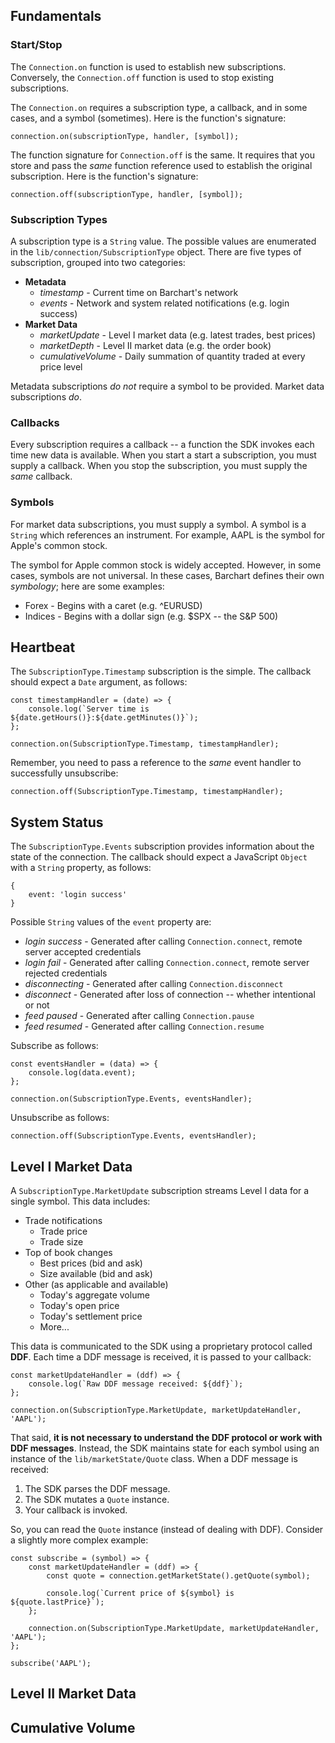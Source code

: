 ## Fundamentals

### Start/Stop

The ```Connection.on``` function is used to establish new subscriptions. Conversely, the ```Connection.off``` function is used to stop existing subscriptions.

The ```Connection.on``` requires a subscription type, a callback, and in some cases, and a symbol (sometimes). Here is the function's signature:

	connection.on(subscriptionType, handler, [symbol]);

The function signature for ```Connection.off``` is the same. It requires that you store and pass the *same* function reference used to establish the original subscription. Here is the function's signature:

	connection.off(subscriptionType, handler, [symbol]);

### Subscription Types

A subscription type is a ```String``` value. The possible values are enumerated in the ```lib/connection/SubscriptionType``` object. There are five types of subscription, grouped into two categories:

* **Metadata**
  * *timestamp* - Current time on Barchart's network
  * *events* - Network and system related notifications (e.g. login success)
* **Market Data**
  * *marketUpdate* - Level I market data (e.g. latest trades, best prices)
  * *marketDepth* - Level II market data (e.g. the order book)
  * *cumulativeVolume* - Daily summation of quantity traded at every price level

Metadata subscriptions *do not* require a symbol to be provided. Market data subscriptions *do*.

### Callbacks

Every subscription requires a callback -- a function the SDK invokes each time new data is available. When you start a start a subscription, you must supply a callback. When you stop the subscription, you must supply the *same* callback.

### Symbols

For market data subscriptions, you must supply a symbol. A symbol is a ```String``` which references an instrument. For example, AAPL is the symbol for Apple's common stock.

The symbol for Apple common stock is widely accepted. However, in some cases, symbols are not universal. In these cases, Barchart defines their own *symbology*; here are some examples:

* Forex - Begins with a caret (e.g. ^EURUSD)
* Indices - Begins with a dollar sign (e.g. $SPX -- the S&P 500)

## Heartbeat

The ```SubscriptionType.Timestamp``` subscription is the simple. The callback should expect a ```Date``` argument, as follows:

	const timestampHandler = (date) => {
		console.log(`Server time is ${date.getHours()}:${date.getMinutes()}`);
	};

	connection.on(SubscriptionType.Timestamp, timestampHandler);

Remember, you need to pass a reference to the *same* event handler to successfully unsubscribe:

	connection.off(SubscriptionType.Timestamp, timestampHandler);

## System Status

The ```SubscriptionType.Events``` subscription provides information about the state of the connection. The callback should expect a JavaScript ```Object``` with a ```String``` property, as follows:

	{
		event: 'login success'
	}

Possible ```String``` values of the ```event``` property are:

* *login success* - Generated after calling ```Connection.connect```, remote server accepted credentials
* *login fail* - Generated after calling ```Connection.connect```, remote server rejected credentials
* *disconnecting* - Generated after calling ```Connection.disconnect```
* *disconnect* - Generated after loss of connection -- whether intentional or not
* *feed paused* - Generated after calling ```Connection.pause```
* *feed resumed* - Generated after calling ```Connection.resume```

Subscribe as follows:

	const eventsHandler = (data) => {
		console.log(data.event);
	};

	connection.on(SubscriptionType.Events, eventsHandler);

Unsubscribe as follows:

	connection.off(SubscriptionType.Events, eventsHandler);

## Level I Market Data

A ```SubscriptionType.MarketUpdate``` subscription streams Level I data for a single symbol. This data includes:

* Trade notifications
  * Trade price
  * Trade size
* Top of book changes
  * Best prices (bid and ask)
  * Size available (bid and ask)
* Other (as applicable and available)
  * Today's aggregate volume
  * Today's open price
  * Today's settlement price
  * More...

This data is communicated to the SDK using a proprietary protocol called **DDF**. Each time a DDF message is received, it is passed to your callback:

	const marketUpdateHandler = (ddf) => {
		console.log(`Raw DDF message received: ${ddf}`);
	};

	connection.on(SubscriptionType.MarketUpdate, marketUpdateHandler, 'AAPL');

That said, **it is not necessary to understand the DDF protocol or work with DDF messages**. Instead, the SDK maintains state for each symbol using an instance of the ```lib/marketState/Quote``` class. When a DDF message is received:

1. The SDK parses the DDF message.
2. The SDK mutates a ```Quote``` instance.
3. Your callback is invoked.

So, you can read the ```Quote``` instance (instead of dealing with DDF). Consider a slightly more complex example:

	const subscribe = (symbol) => {
		const marketUpdateHandler = (ddf) => {
			const quote = connection.getMarketState().getQuote(symbol);

			console.log(`Current price of ${symbol} is ${quote.lastPrice}`);
		};

		connection.on(SubscriptionType.MarketUpdate, marketUpdateHandler, 'AAPL');
	};

	subscribe('AAPL');

## Level II Market Data

## Cumulative Volume

